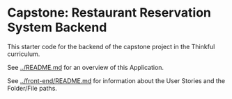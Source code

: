 # Capstone: Restaurant Reservation System Backend

This starter code for the backend of the capstone project in the Thinkful curriculum.

See [../README.md](../README.md) for an overview of this Application.

See [../front-end/README.md](../front-end/README.md) for information about the User Stories and the Folder/File paths.
